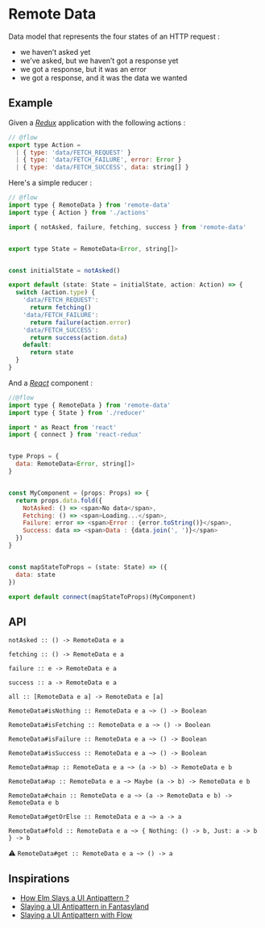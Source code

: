 # Remote Data

Data model that represents the four states of an HTTP request :
* we haven’t asked yet
* we’ve asked, but we haven’t got a response yet
* we got a response, but it was an error
* we got a response, and it was the data we wanted

## Example

Given a [_Redux_](https://redux.js.org/) application with the following actions :

```js
// @flow
export type Action =
  | { type: 'data/FETCH_REQUEST' }
  | { type: 'data/FETCH_FAILURE', error: Error }
  | { type: 'data/FETCH_SUCCESS', data: string[] }
```

Here's a simple reducer :

```js
// @flow
import type { RemoteData } from 'remote-data'
import type { Action } from './actions'

import { notAsked, failure, fetching, success } from 'remote-data'


export type State = RemoteData<Error, string[]>


const initialState = notAsked()

export default (state: State = initialState, action: Action) => {
  switch (action.type) {
    'data/FETCH_REQUEST':
      return fetching()
    'data/FETCH_FAILURE':
      return failure(action.error)
    'data/FETCH_SUCCESS':
      return success(action.data)
    default:
      return state
  }
}
```

And a [_React_](https://reactjs.org/) component :

```js
//@flow
import type { RemoteData } from 'remote-data'
import type { State } from './reducer'

import * as React from 'react'
import { connect } from 'react-redux'


type Props = {
  data: RemoteData<Error, string[]>
}


const MyComponent = (props: Props) => {
  return props.data.fold({
    NotAsked: () => <span>No data</span>,
    Fetching: () => <span>Loading...</span>,
    Failure: error => <span>Error : {error.toString()}</span>,
    Success: data => <span>Data : {data.join(', ')}</span>
  })
}


const mapStateToProps = (state: State) => ({
  data: state
})

export default connect(mapStateToProps)(MyComponent)
```

## API

`notAsked :: () -> RemoteData e a`

`fetching :: () -> RemoteData e a`

`failure :: e -> RemoteData e a`

`success :: a -> RemoteData e a`

`all :: [RemoteData e a] -> RemoteData e [a]`

`RemoteData#isNothing :: RemoteData e a ~> () -> Boolean`

`RemoteData#isFetching :: RemoteData e a ~> () -> Boolean`

`RemoteData#isFailure :: RemoteData e a ~> () -> Boolean`

`RemoteData#isSuccess :: RemoteData e a ~> () -> Boolean`

`RemoteData#map :: RemoteData e a ~> (a -> b) -> RemoteData e b`

`RemoteData#ap :: RemoteData e a ~> Maybe (a -> b) -> RemoteData e b`

`RemoteData#chain :: RemoteData e a ~> (a -> RemoteData e b) -> RemoteData e b`

`RemoteData#getOrElse :: RemoteData e a ~> a -> a`

`RemoteData#fold :: RemoteData e a ~> { Nothing: () -> b, Just: a -> b } -> b`

:warning: `RemoteData#get :: RemoteData e a ~> () -> a`

## Inspirations

* [How Elm Slays a UI Antipattern ?](http://blog.jenkster.com/2016/06/how-elm-slays-a-ui-antipattern.html)
* [Slaying a UI Antipattern in Fantasyland](https://medium.com/javascript-inside/slaying-a-ui-antipattern-in-fantasyland-907cbc322d2a)
* [Slaying a UI Antipattern with Flow](https://medium.com/@gcanti/slaying-a-ui-antipattern-with-flow-5eed0cfb627b)

